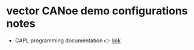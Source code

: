 # vector CANoe demo configurations notes

* CAPL programming documentation 👉 [link](./capl_basics/README.md)
